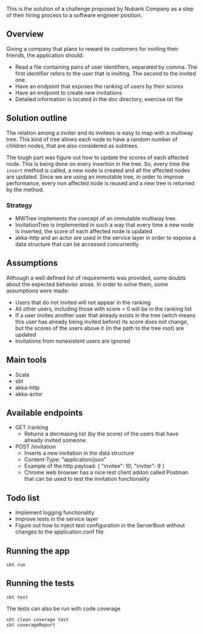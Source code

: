 This is the solution of a challenge proposed by Nubank Company as a step of their hiring process to a software engineer position.

## Overview

Giving a company that plans to reward its customers for inviting their friends, the application should:

* Read a file containing pairs of user identifiers, separated by comma. The first identifier refers to the user that is inviting. The second to the invited one.
* Have an endpoint that exposes the ranking of users by their scores
* Have an endpoint to create new invitations
* Detailed information is located in the doc directory, exercise.txt file

## Solution outline
The relation among a inviter and its invitees is easy to map with a multiway tree. This kind of tree allows each node to have a random number of children nodes, that are also considered as subtrees.

The tough part was figure out how to update the scores of each affected node. This is being done on every insertion in the tree. So, every time the ``insert`` method is called, a new node is created and all the affected nodes are updated. Since we are using an immutable tree, in order to improve performance, every non affected node is reused and a new tree is returned by the method.

### Strategy

* MWTree implements the concept of an immutable multiway tree.
* InvitationTree is implemented in such a way that every time a new node is inserted, the score of each affected node is updated
* akka-http and an actor are used in the service layer in order to expose a data structure that can be accessed concurrently 

## Assumptions
Although a well defined list of requirements was provided, some doubts about the expected behavior arose. In order to solve them, some assumptions were made:

* Users that do not invited will not appear in the ranking
* All other users, including those with score = 0 will be in the ranking list
* If a user invites another user that already exists in the tree (witch means this user has already being invited before) its score does not change, but the scores of the users above it (in the path to the tree root) are updated
* Invitations from nonexistent users are ignored

## Main tools

* Scala
* sbt
* akka-http
* akka-actor

## Available endpoints

* GET /ranking
    * Returns a decreasing list (by the score) of the users that have already invited someone.
* POST /invitation
    * Inserts a new invitation in the data structure
    * Content-Type: "application/json"
    * Example of the http payload: { "invitee": 10, "inviter": 9 }
    * Chrome web browser has a nice rest client addon called Postman that can be used to test the invitation functionality

## Todo list
* Implement logging functionality
* Improve tests in the service layer
* Figure out how to inject test configuration in the ServerBoot without changes to the application.conf file 

## Running the app

    sbt run

## Running the tests

    sbt test
    
The tests can also be run with code coverage

    sbt clean coverage test
    sbt coverageReport
